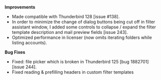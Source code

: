 **Improvements**

*   Made compatible with Thunderbird 128 \[issue #138\].
*   In order to minimize the change of dialog buttons being cut off in filter assistant window, I added some controls to collapse / expand the filter template description and mail preview fields \[issue 243\].
*   Optimized performance in licenser (now omits iterating folders while listing accounts).

**Bug Fixes**

*   Fixed: file picker which is broken in Thunderbird 125 \[bug 1882701\] \[issue 244\].
*   Fixed reading & prefilling headers in custom filter templates